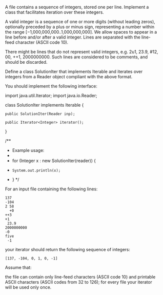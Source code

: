 A file contains a sequence of integers, stored one per line. Implement a class that facilitates iteration over these integers.

A valid integer is a sequence of one or more digits (without leading zeros), optionally preceded by a plus or minus sign, representing a number within the range [−1,000,000,000..1,000,000,000]. We allow spaces to appear in a line before and/or after a valid integer. Lines are separated with the line-feed character (ASCII code 10).

There might be lines that do not represent valid integers, e.g. 2u1, 23.9, #12, 00, ++1, 2000000000. Such lines are considered to be comments, and should be discarded.

Define a class SolutionIter that implements Iterable<Integer> and iterates over integers from a Reader object compliant with the above format.

You should implement the following interface:

import java.util.Iterator;
import java.io.Reader;

class SolutionIter implements Iterable<Integer> {

    public SolutionIter(Reader inp);

    public Iterator<Integer> iterator();
}

/**
 * Example usage:
 *
 * for (Integer x : new SolutionIter(reader)) {
 *     System.out.println(x);
 * }
 */

For an input file containing the following lines:

    137
    -104
    2 58
      +0
    ++3
    +1
     23.9
    2000000000
    -0
    five
     -1
your iterator should return the following sequence of integers:

    [137, -104, 0, 1, 0, -1]
Assume that:

the file can contain only line-feed characters (ASCII code 10) and printable ASCII characters (ASCII codes from 32 to 126);
for every file your iterator will be used only once.